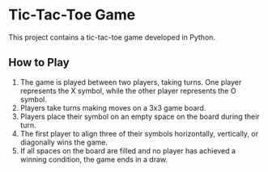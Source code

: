 # Tic-Tac-Toe Game

This project contains a tic-tac-toe game developed in Python.

## How to Play

1. The game is played between two players, taking turns. One player represents the X symbol, while the other player represents the O symbol.
2. Players take turns making moves on a 3x3 game board.
3. Players place their symbol on an empty space on the board during their turn.
4. The first player to align three of their symbols horizontally, vertically, or diagonally wins the game.
5. If all spaces on the board are filled and no player has achieved a winning condition, the game ends in a draw.
